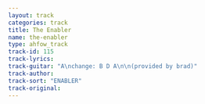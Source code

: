 ```yaml
---
layout: track
categories: track
title: The Enabler
name: the-enabler
type: ahfow_track
track-id: 115
track-lyrics: 
track-guitar: "A\nchange: B D A\n\n(provided by brad)"
track-author: 
track-sort: "ENABLER"
track-original: 
---
```

